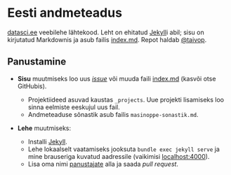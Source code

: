 # Eesti andmeteadus

[datasci.ee](http://datasci.ee) veebilehe lähtekood. Leht on ehitatud [Jekyll](https://jekyllrb.com)i abil; sisu on kirjutatud Markdownis ja asub failis [index.md](https://github.com/datasciee/datasciee.github.io/blob/master/index.md). Repot haldab [@taivop](https://github.com/taivop).

## Panustamine
* **Sisu** muutmiseks loo uus [*issue*](https://github.com/datasciee/datasciee.github.io/issues/new) või muuda faili [index.md](https://github.com/datasciee/datasciee.github.io/blob/master/index.md) (kasvõi otse GitHubis).
    * Projektiideed asuvad kaustas `_projects`. Uue projekti lisamiseks loo sinna eelmiste eeskujul uus fail.
    * Andmeteaduse sõnastik asub failis `masinoppe-sonastik.md`.
  
* **Lehe** muutmiseks:
    * Installi [Jekyll](https://jekyllrb.com/docs/quickstart/).
    * Lehe lokaalselt vaatamiseks jooksuta `bundle exec jekyll serve` ja mine brauseriga kuvatud aadressile (vaikimisi [localhost:4000](localhost:4000)).
    * Lisa oma nimi [panustajate](https://github.com/datasciee/datasciee.github.io/blob/master/index.md#panustajad) alla ja saada *pull request*.
